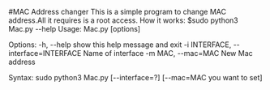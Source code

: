 #MAC Address changer
This is a simple program to change MAC address.All it requires is a root access.
How it works:
$sudo python3 Mac.py --help
Usage: Mac.py [options]

Options:
  -h, --help                 show this help message and exit
  -i INTERFACE,            --interface=INTERFACE
                            Name of interface
  -m MAC, --mac=MAC          New Mac address

Syntax: 
sudo python3 Mac.py [--interface=?] [--mac=MAC you want to set]
